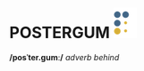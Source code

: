# POSTERGUM ![alt text][logo]
[logo]: https://raw.githubusercontent.com/ChristopherMortensen/POSTERGUM/master/p_ostergum.png "p"
**/posˈter.gumː/** _adverb behind_
